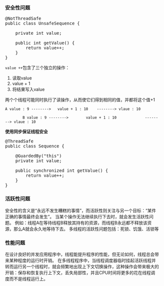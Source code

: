 ### 安全性问题
<pre>
@NotThreadSafe
public class UnsafeSequence {

	private int value;

	public int getValue() {
        return value++;
	}
}
</pre>
<code>value ++</code>包含了三个独立的操作：

1. 读取value
2. value + 1
3. 将结果写入value

两个个线程可能同时执行了读操作，从而使它们得到相同的值，并都将这个值+1

    A value : 9 -------->   value + 1 : 10    --------> vlaue : 10

            B value : 9 -------->        value + 1 : 10             --------> vlaue : 10
            
**使用同步保证线程安全**

<pre>
@ThreadSafe
public class Sequence {

	@GuardedBy("this")
    private int value;

	public synchronized int getValue() {
		return value++;
	}
}
</pre>

### 活跃性问题

安全性的含义是“永远不发生糟糕的事情”，而活跃性则关注与另一个目标：“某件正确的事情最终会发生”。
当某个操作无法继续执行下去时，就会发生活跃性问题。
例如：线程A在等待线程B释放其持有的资源，而线程B永远都不释放该资源，那么A就会永久地等待下去。
多线程的活跃性问题包括：死锁、饥饿、活锁等

### 性能问题

在设计良好的并发应用程序中，线程能提升程序的性能，但无论如何，线程总会带来某种程度的运行时开销。
在多线程程序中，当线程调度器临时挂起活跃线程并转而运行另一个线程时，就会频繁地出现上下文切换操作，这种操作会带来极大的开销：保存和恢复执行上下文，丢失局部性，并且CPU时间将更多的花在线程调度而不是线程运行上。